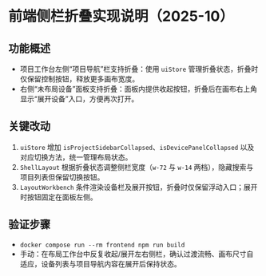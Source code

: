 # 前端侧栏折叠实现说明（2025-10）

## 功能概述
- 项目工作台左侧“项目导航”栏支持折叠：使用 `uiStore` 管理折叠状态，折叠时仅保留控制按钮，释放更多画布宽度。
- 右侧“未布局设备”面板支持折叠：面板内提供收起按钮，折叠后在画布右上角显示“展开设备”入口，方便再次打开。

## 关键改动
1. `uiStore` 增加 `isProjectSidebarCollapsed`、`isDevicePanelCollapsed` 以及对应切换方法，统一管理布局状态。
2. `ShellLayout` 根据折叠状态调整侧栏宽度（`w-72` 与 `w-14` 两档），隐藏搜索与项目列表但保留切换按钮。
3. `LayoutWorkbench` 条件渲染设备栏及展开按钮，折叠时仅保留浮动入口；展开时按钮固定在面板左侧。

## 验证步骤
- `docker compose run --rm frontend npm run build`
- 手动：在布局工作台中反复收起/展开左右侧栏，确认过渡流畅、画布尺寸自适应，设备列表与项目导航内容在展开后保持状态。
